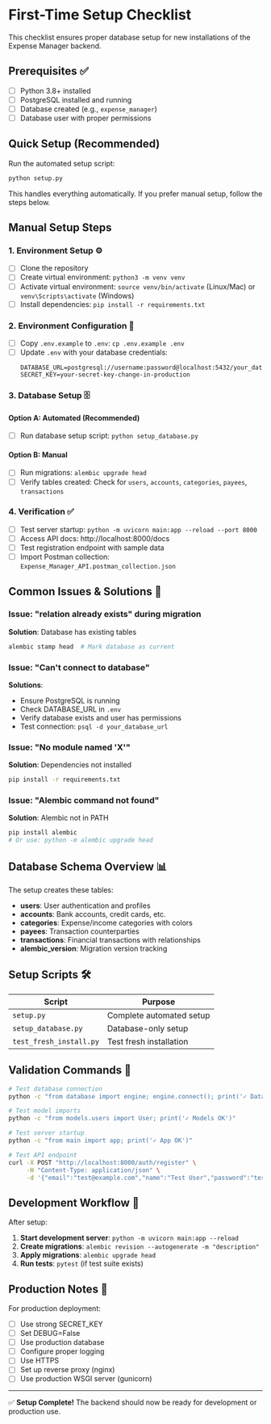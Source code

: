 # First-Time Setup Checklist

This checklist ensures proper database setup for new installations of the Expense Manager backend.

## Prerequisites ✅

- [ ] Python 3.8+ installed
- [ ] PostgreSQL installed and running
- [ ] Database created (e.g., `expense_manager`)
- [ ] Database user with proper permissions

## Quick Setup (Recommended)

Run the automated setup script:

```bash
python setup.py
```

This handles everything automatically. If you prefer manual setup, follow the steps below.

## Manual Setup Steps

### 1. Environment Setup ⚙️

- [ ] Clone the repository
- [ ] Create virtual environment: `python3 -m venv venv`
- [ ] Activate virtual environment: `source venv/bin/activate` (Linux/Mac) or `venv\Scripts\activate` (Windows)
- [ ] Install dependencies: `pip install -r requirements.txt`

### 2. Environment Configuration 🔧

- [ ] Copy `.env.example` to `.env`: `cp .env.example .env`
- [ ] Update `.env` with your database credentials:
  ```
  DATABASE_URL=postgresql://username:password@localhost:5432/your_database_name
  SECRET_KEY=your-secret-key-change-in-production
  ```

### 3. Database Setup 🗄️

#### Option A: Automated (Recommended)
- [ ] Run database setup script: `python setup_database.py`

#### Option B: Manual
- [ ] Run migrations: `alembic upgrade head`
- [ ] Verify tables created: Check for `users`, `accounts`, `categories`, `payees`, `transactions`

### 4. Verification ✅

- [ ] Test server startup: `python -m uvicorn main:app --reload --port 8000`
- [ ] Access API docs: http://localhost:8000/docs
- [ ] Test registration endpoint with sample data
- [ ] Import Postman collection: `Expense_Manager_API.postman_collection.json`

## Common Issues & Solutions 🔧

### Issue: "relation already exists" during migration
**Solution**: Database has existing tables
```bash
alembic stamp head  # Mark database as current
```

### Issue: "Can't connect to database" 
**Solutions**:
- Ensure PostgreSQL is running
- Check DATABASE_URL in `.env`
- Verify database exists and user has permissions
- Test connection: `psql -d your_database_url`

### Issue: "No module named 'X'"
**Solution**: Dependencies not installed
```bash
pip install -r requirements.txt
```

### Issue: "Alembic command not found"
**Solution**: Alembic not in PATH
```bash
pip install alembic
# Or use: python -m alembic upgrade head
```

## Database Schema Overview 📊

The setup creates these tables:

- **users**: User authentication and profiles
- **accounts**: Bank accounts, credit cards, etc.
- **categories**: Expense/income categories with colors
- **payees**: Transaction counterparties
- **transactions**: Financial transactions with relationships
- **alembic_version**: Migration version tracking

## Setup Scripts 🛠️

| Script | Purpose |
|--------|---------|
| `setup.py` | Complete automated setup |
| `setup_database.py` | Database-only setup |
| `test_fresh_install.py` | Test fresh installation |

## Validation Commands 🧪

```bash
# Test database connection
python -c "from database import engine; engine.connect(); print('✓ Database OK')"

# Test model imports
python -c "from models.users import User; print('✓ Models OK')"

# Test server startup
python -c "from main import app; print('✓ App OK')"

# Test API endpoint
curl -X POST "http://localhost:8000/auth/register" \
     -H "Content-Type: application/json" \
     -d '{"email":"test@example.com","name":"Test User","password":"test123"}'
```

## Development Workflow 🔄

After setup:

1. **Start development server**: `python -m uvicorn main:app --reload`
2. **Create migrations**: `alembic revision --autogenerate -m "description"`
3. **Apply migrations**: `alembic upgrade head`
4. **Run tests**: `pytest` (if test suite exists)

## Production Notes 🚀

For production deployment:

- [ ] Use strong SECRET_KEY
- [ ] Set DEBUG=False
- [ ] Use production database
- [ ] Configure proper logging
- [ ] Use HTTPS
- [ ] Set up reverse proxy (nginx)
- [ ] Use production WSGI server (gunicorn)

---

✅ **Setup Complete!** The backend should now be ready for development or production use.